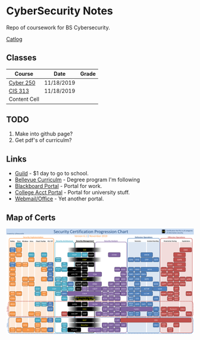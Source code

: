 # CyberSecurity Notes

Repo of coursework for BS Cybersecurity. 

[Catlog](./files/19-21-catalog.pdf)

## Classes

| Course | Date | Grade|  
| ------------- | ------------- | ------------- |  
| [Cyber 250](classes/CYBR250/CYBR250.md)  | 11/18/2019  |
| [CIS 313](classes/CIS313/CIS313.md) | 11/18/2019  |
| Content Cell  |

## TODO
1. Make into github page?
1. Get pdf's of curriculm?

## Links
*  [Guild](https://www.guildeducation.com/) - $1 day to go to school.  
*  [Bellevue Curriculm](https://www.bellevue.edu/degrees/bachelor/cybersecurity-bs-cohort/) - Degree program I'm following
*  [Blackboard Portal](https://cyberactive.bellevue.edu/) - Portal for work.
*  [College Acct Portal](https://bruin.bellevue.edu/) - Portal for university stuff.
*  [Webmail/Office]( https://outlook.office.com) - Yet another portal.

## Map of Certs
![Map of Certs](./files/Security_Cert_Map.png)

